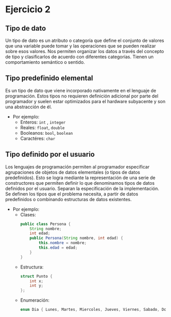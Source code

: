 # Ejercicio 2

## Tipo de dato
Un tipo de dato es un atributo o categoría que define el conjunto de valores que una variable puede tomar y las operaciones que se pueden realizar sobre esos valores. Nos permiten organizar los datos a través del concepto de tipo y clasificarlos de acuerdo con diferentes categorías. Tienen un comportamiento semántico o sentido.

## Tipo predefinido elemental
Es un tipo de dato que viene incorporado nativamente en el lenguaje de programación. Estos tipos no requieren definición adicional por parte del programador y suelen estar optimizados para el hardware subyacente y son una abstracción de él. 
- Por ejemplo:
  - Enteros: `int` , `integer` 
  - Reales: `float`, `double` 
  - Booleanos: `bool`, `boolean` 
  - Caractéres: `char`

## Tipo definido por el usuario
Los lenguajes de programación permiten al programador especificar agrupaciones de objetos de datos elementales (o tipos de datos predefinidos). Esto se logra mediante la representación de una serie de constructores que permiten definir lo que denominamos tipos de datos definidos por el usuario. Separan la especificación de la implementación. Se definen los tipos que el problema necesita, a partir de datos predefinidos o combinando estructuras de datos existentes.
- Por ejemplo:
  - Clases:
    ```Java
    public class Persona {
        String nombre;
        int edad;
        public Persona(String nombre, int edad) {
            this.nombre = nombre;
            this.edad = edad;
        }
    }
    ```
  - Estructura:
    ```C
    struct Punto {
        int x;
        int y;
    };
    ```
  - Enumeración:
    ```C
    enum Dia { Lunes, Martes, Miercoles, Jueves, Viernes, Sabado, Domingo };
    ```